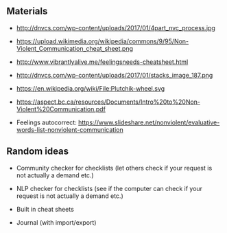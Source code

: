 ## Materials

- http://dnvcs.com/wp-content/uploads/2017/01/4part_nvc_process.jpg

- https://upload.wikimedia.org/wikipedia/commons/9/95/Non-Violent_Communication_cheat_sheet.png

- http://www.vibrantlyalive.me/feelingsneeds-cheatsheet.html

- http://dnvcs.com/wp-content/uploads/2017/01/stacks_image_187.png

- https://en.wikipedia.org/wiki/File:Plutchik-wheel.svg

- https://aspect.bc.ca/resources/Documents/Intro%20to%20Non-Violent%20Communication.pdf

- Feelings autocorrect: https://www.slideshare.net/nonviolent/evaluative-words-list-nonviolent-communication

## Random ideas

- Community checker for checklists (let others check if your request is not actually a demand etc.)

- NLP checker for checklists (see if the computer can check if your request is not actually a demand etc.)

- Built in cheat sheets

- Journal (with import/export)
